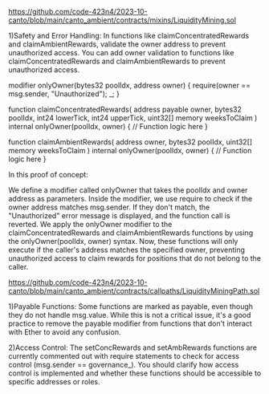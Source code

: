 https://github.com/code-423n4/2023-10-canto/blob/main/canto_ambient/contracts/mixins/LiquidityMining.sol

1)Safety and Error Handling: In functions like claimConcentratedRewards and claimAmbientRewards, validate the owner address to prevent unauthorized access.
You can add owner validation to functions like claimConcentratedRewards and claimAmbientRewards to prevent unauthorized access.

modifier onlyOwner(bytes32 poolIdx, address owner) {
    require(owner == msg.sender, "Unauthorized");
    _;
}

function claimConcentratedRewards(
    address payable owner,
    bytes32 poolIdx,
    int24 lowerTick,
    int24 upperTick,
    uint32[] memory weeksToClaim
) internal onlyOwner(poolIdx, owner) {
    // Function logic here
}

function claimAmbientRewards(
    address owner,
    bytes32 poolIdx,
    uint32[] memory weeksToClaim
) internal onlyOwner(poolIdx, owner) {
    // Function logic here
}

In this proof of concept:

We define a modifier called onlyOwner that takes the poolIdx and owner address as parameters.
Inside the modifier, we use require to check if the owner address matches msg.sender. If they don't match, the "Unauthorized" error message is displayed, and the function call is reverted.
We apply the onlyOwner modifier to the claimConcentratedRewards and claimAmbientRewards functions by using the onlyOwner(poolIdx, owner) syntax.
Now, these functions will only execute if the caller's address matches the specified owner, preventing unauthorized access to claim rewards for positions that do not belong to the caller.

https://github.com/code-423n4/2023-10-canto/blob/main/canto_ambient/contracts/callpaths/LiquidityMiningPath.sol

1)Payable Functions: Some functions are marked as payable, even though they do not handle msg.value. While this is not a critical issue, it's a good practice to remove the payable modifier from functions that don't interact with Ether to avoid any confusion.

2)Access Control: The setConcRewards and setAmbRewards functions are currently commented out with require statements to check for access control (msg.sender == governance_). You should clarify how access control is implemented and whether these functions should be accessible to specific addresses or roles.